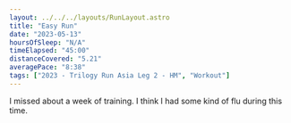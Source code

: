 ```yaml
---
layout: ../../../layouts/RunLayout.astro
title: "Easy Run"
date: "2023-05-13"
hoursOfSleep: "N/A"
timeElapsed: "45:00"
distanceCovered: "5.21"
averagePace: "8:38"
tags: ["2023 - Trilogy Run Asia Leg 2 - HM", "Workout"]
---
```


I missed about a week of training. I think I had some kind of flu during this time.
